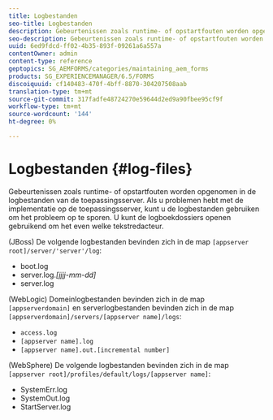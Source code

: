 ```yaml
---
title: Logbestanden
seo-title: Logbestanden
description: Gebeurtenissen zoals runtime- of opstartfouten worden opgenomen in de logbestanden van de toepassingsserver, die kunnen worden geopend met een teksteditor.
seo-description: Gebeurtenissen zoals runtime- of opstartfouten worden opgenomen in de logbestanden van de toepassingsserver, die kunnen worden geopend met een teksteditor.
uuid: 6ed9fdcd-ff02-4b35-893f-09261a6a557a
contentOwner: admin
content-type: reference
geptopics: SG_AEMFORMS/categories/maintaining_aem_forms
products: SG_EXPERIENCEMANAGER/6.5/FORMS
discoiquuid: cf140483-470f-4bff-8870-304207508aab
translation-type: tm+mt
source-git-commit: 317fadfe48724270e59644d2ed9a90fbee95cf9f
workflow-type: tm+mt
source-wordcount: '144'
ht-degree: 0%

---
```



# Logbestanden {#log-files}

Gebeurtenissen zoals runtime- of opstartfouten worden opgenomen in de logbestanden van de toepassingsserver. Als u problemen hebt met de implementatie op de toepassingsserver, kunt u de logbestanden gebruiken om het probleem op te sporen. U kunt de logboekdossiers openen gebruikend om het even welke tekstredacteur.

(JBoss) De volgende logbestanden bevinden zich in de map `[appserver root]/server/'server'/log`:

* boot.log
* server.log.*[jjjj-mm-dd]*
* server.log

(WebLogic) Domeinlogbestanden bevinden zich in de map `[appserverdomain]` en serverlogbestanden bevinden zich in de map `[appserverdomain]/servers/[appserver name]/logs`:

* `access.log`
* `[appserver name].log`
* `[appserver name].out.[incremental number]`

(WebSphere) De volgende logbestanden bevinden zich in de map `[appserver root]/profiles/default/logs/[appserver name]`:

* SystemErr.log
* SystemOut.log
* StartServer.log

